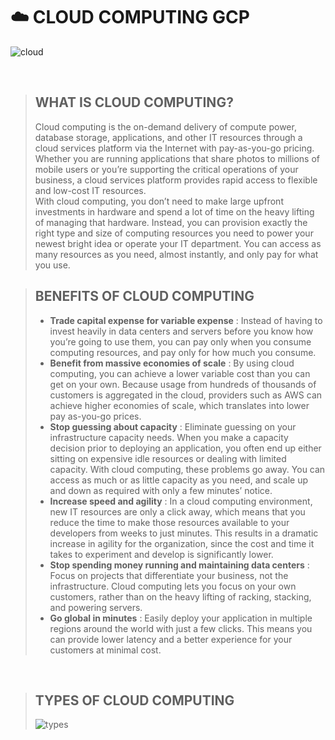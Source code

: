 # :cloud: CLOUD COMPUTING GCP

![cloud](https://www.fastmetrics.com/blog/wp-content/uploads/2014/10/cloud-computing-service-types-including-IoT-1024x706.png)

<br>

> ## WHAT IS CLOUD COMPUTING?
> Cloud computing is the on-demand delivery of compute power, database storage, applications, and other IT resources through a cloud services platform via the Internet with pay-as-you-go pricing. <br>
>Whether you are running applications that share photos to millions of mobile users or you’re supporting the critical operations of your business, a cloud services platform provides rapid access to flexible and low-cost IT resources. <br>
>With cloud computing, you don’t need to make large upfront investments in hardware and spend a lot of time on the heavy lifting of managing that hardware. Instead, you can provision exactly the right type and size of computing resources you need to power your newest bright idea or operate your IT department. You can access as many resources as you need, almost instantly, and only pay for what you use.

> ## BENEFITS OF CLOUD COMPUTING
> + **Trade capital expense for variable expense** : Instead of having to invest heavily in data centers and servers before you know how you’re going to use them, you can pay only when you consume computing resources, and pay only for how much you consume.
> + **Benefit from massive economies of scale** : By using cloud computing, you can achieve a lower variable cost than you can get on your own. Because usage from hundreds of thousands of customers is aggregated in the cloud, providers such as AWS can achieve higher economies of scale, which translates into lower pay as-you-go prices.
> + **Stop guessing about capacity** : Eliminate guessing on your infrastructure capacity needs. When you make a capacity decision prior to deploying an application, you often end up either sitting on expensive idle resources or dealing with limited capacity. With cloud computing, these problems go away. You can access as much or as little capacity as you need, and scale up and down as required with only a few minutes’ notice.
> + **Increase speed and agility** : In a cloud computing environment, new IT resources are only a click away, which means that you reduce the time to make those resources available to your developers from weeks to just minutes. This results in a dramatic increase in agility for the organization, since the cost and time it takes to experiment and develop is significantly lower.
> + **Stop spending money running and maintaining data centers** : Focus on projects that differentiate your business, not the infrastructure. Cloud computing lets you focus on your own customers, rather than on the heavy lifting of racking, stacking, and powering servers.
> + **Go global in minutes** : Easily deploy your application in multiple regions around the world with just a few clicks. This means you can provide lower latency and a better experience for your customers at minimal cost.

<br>

> ## TYPES OF CLOUD COMPUTING
> ![types](https://ncube-digest.com/wp-content/uploads/2020/02/imgpsh_fullsize_anim.png)
